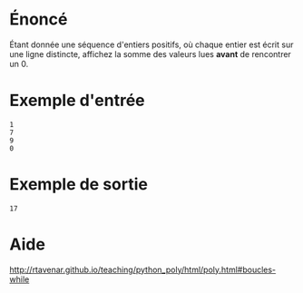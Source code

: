 # **Énoncé**

Étant donnée une séquence d'entiers positifs, où chaque entier est écrit sur une ligne distincte, affichez la somme des valeurs lues **avant** de rencontrer un 0.


# **Exemple d'entrée**

```
1
7
9
0
```

# **Exemple de sortie**

```
17
```

# Aide

http://rtavenar.github.io/teaching/python_poly/html/poly.html#boucles-while